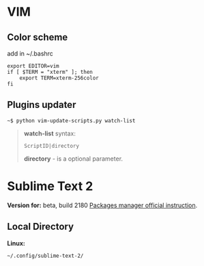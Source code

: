 VIM
===

Color scheme
------------

add in ~/.bashrc

<!-- language: bash -->
    export EDITOR=vim
    if [ $TERM = "xterm" ]; then
        export TERM=xterm-256color
    fi

Plugins updater
--------------

    ~$ python vim-update-scripts.py watch-list

> **watch-list** syntax:
>
>     ScriptID|directory
>
> **directory** - is a optional parameter.

Sublime Text 2
==============

**Version for:** beta, build 2180
[Packages manager official instruction](http://wbond.net/sublime_packages/package_control/installation).

Local Directory
---------------

**Linux:**

    ~/.config/sublime-text-2/